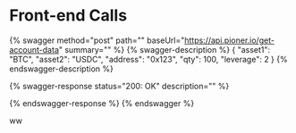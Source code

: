 # Front-end Calls

{% swagger method="post" path="" baseUrl="https://api.pioner.io/get-account-data" summary="" %}
{% swagger-description %}
{ "asset1": "BTC", "asset2": "USDC", "address": "0x123", "qty": 100, "leverage": 2 }
{% endswagger-description %}

{% swagger-response status="200: OK" description="" %}

{% endswagger-response %}
{% endswagger %}

ww
